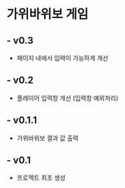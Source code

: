 # 가위바위보 게임

## - v0.3
- 페이지 내에서 입력이 가능하게 개선

## - v0.2
- 플레이어 입력창 개선 (입력창 예외처리)

## - v0.1.1
- 가위바위보 결과 값 출력

## - v0.1
- 프로젝트 최초 생성
